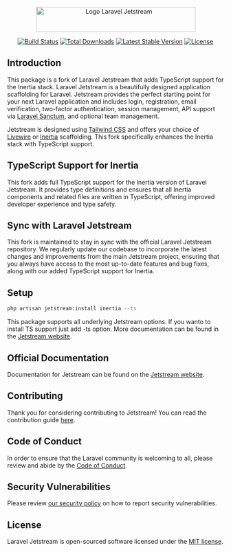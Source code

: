 <p align="center"><img width="371" height="58" src="/art/logo.svg" alt="Logo Laravel Jetstream"></p>

<p align="center">
    <a href="https://github.com/laravel/jetstream/actions"><img src="https://github.com/laravel/jetstream/workflows/tests/badge.svg" alt="Build Status"></a>
    <a href="https://packagist.org/packages/pushpak/jetstream-inertia-ts"><img src="https://img.shields.io/packagist/dt/pushpak/jetstream-inertia-ts" alt="Total Downloads"></a>
    <a href="https://packagist.org/packages/pushpak/jetstream-inertia-ts"><img src="https://img.shields.io/packagist/v/pushpak/jetstream-inertia-ts" alt="Latest Stable Version"></a>
    <a href="https://packagist.org/packages/pushpak/jetstream-inertia-ts"><img src="https://img.shields.io/packagist/l/pushpak/jetstream-inertia-ts" alt="License"></a>
</p>

## Introduction

This package is a fork of Laravel Jetstream that adds TypeScript support for the Inertia stack. Laravel Jetstream is a beautifully designed application scaffolding for Laravel. Jetstream provides the perfect starting point for your next Laravel application and includes login, registration, email verification, two-factor authentication, session management, API support via [Laravel Sanctum](https://github.com/laravel/sanctum), and optional team management.

Jetstream is designed using [Tailwind CSS](https://tailwindcss.com) and offers your choice of [Livewire](https://jetstream.laravel.com/stacks/livewire.html) or [Inertia](https://jetstream.laravel.com/stacks/inertia.html) scaffolding. This fork specifically enhances the Inertia stack with TypeScript support.

## TypeScript Support for Inertia

This fork adds full TypeScript support for the Inertia version of Laravel Jetstream. It provides type definitions and ensures that all Inertia components and related files are written in TypeScript, offering improved developer experience and type safety.

## Sync with Laravel Jetstream

This fork is maintained to stay in sync with the official Laravel Jetstream repository. We regularly update our codebase to incorporate the latest changes and improvements from the main Jetstream project, ensuring that you always have access to the most up-to-date features and bug fixes, along with our added TypeScript support for Inertia.

## Setup

```bash
php artisan jetstream:install inertia --ts
```
This package supports all underlying Jetstream options. If you wanto to install TS support just add -ts option. More documentation can be found in the [Jetstream website](https://jetstream.laravel.com/installation.html).

## Official Documentation

Documentation for Jetstream can be found on the [Jetstream website](https://jetstream.laravel.com).

## Contributing

Thank you for considering contributing to Jetstream! You can read the contribution guide [here](.github/CONTRIBUTING.md).

## Code of Conduct

In order to ensure that the Laravel community is welcoming to all, please review and abide by the [Code of Conduct](https://laravel.com/docs/contributions#code-of-conduct).

## Security Vulnerabilities

Please review [our security policy](https://github.com/laravel/jetstream/security/policy) on how to report security vulnerabilities.

## License

Laravel Jetstream is open-sourced software licensed under the [MIT license](LICENSE.md).
